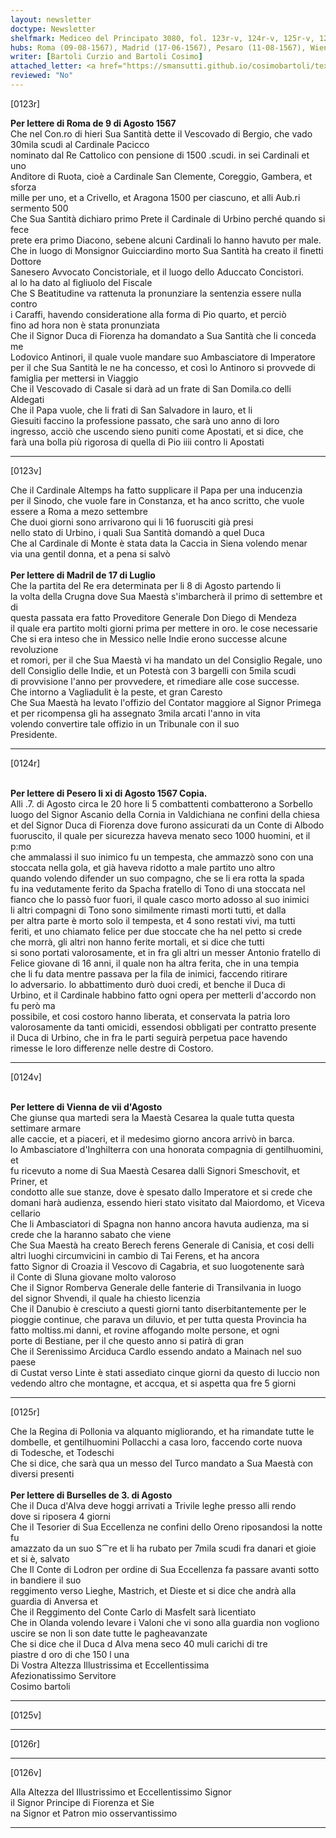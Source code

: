 ```yaml
---
layout: newsletter
doctype: Newsletter
shelfmark: Mediceo del Principato 3080, fol. 123r-v, 124r-v, 125r-v, 126r-v
hubs: Roma (09-08-1567), Madrid (17-06-1567), Pesaro (11-08-1567), Wien (07-08-1567), Bruxelles (03-08-1567)
writer: [Bartoli Curzio and Bartoli Cosimo]
attached_letter: <a href="https://smansutti.github.io/cosimobartoli/texts/2978_101/">2978_101</a>
reviewed: "No"
---
```


[0123r]  
  
  
<strong>Per lettere di Roma de 9 di Agosto 1567</strong>  
Che nel Con.ro di hieri Sua Santità dette il Vescovado di Bergio, che vado 30mila scudi al Cardinale Pacicco  
nominato dal Re Cattolico con pensione di 1500 .scudi. in sei Cardinali et uno  
Anditore di Ruota, cioè a Cardinale San Clemente, Coreggio, Gambera, et sforza  
mille per uno, et a Crivello, et Aragona 1500 per ciascuno, et alli Aub.ri  
sermento 500  
Che Sua Santità dichiaro primo Prete il Cardinale di Urbino perché quando si fece  
prete era primo Diacono, sebene alcuni Cardinali lo hanno havuto per male.  
Che in luogo di Monsignor Guicciardino morto Sua Santità ha creato il finetti Dottore  
Sanesero Avvocato Concistoriale, et il luogo dello Aduccato Concistori.  
al lo ha dato al figliuolo del Fiscale  
Che S Beatitudine va rattenuta la pronunziare la sentenzia essere nulla contro  
i Caraffi, havendo consideratione alla forma di Pio quarto, et perciò  
fino ad hora non è stata pronunziata  
Che il Signor Duca di Fiorenza ha domandato a Sua Santità che li conceda me  
Lodovico Antinori, il quale vuole mandare suo Ambasciatore di Imperatore  
per il che Sua Santità le ne ha concesso, et così lo Antinoro si provvede di  
famiglia per mettersi in Viaggio  
Che il Vescovado di Casale si darà ad un frate di San Domila.co delli Aldegati  
Che il Papa vuole, che li frati di San Salvadore in lauro, et li  
Giesuiti faccino la professione passato, che sarà uno anno di loro  
ingresso, acciò che uscendo sieno puniti come Apostati, et si dice, che  
farà una bolla più rigorosa di quella di Pio iiii contro li Apostati  
  
---  

[0123v]  
  
  
Che il Cardinale Altemps ha fatto supplicare il Papa per una inducenzia  
per il Sinodo, che vuole fare in Constanza, et ha anco scritto, che vuole  
essere a Roma a mezo settembre  
Che duoi giorni sono arrivarono qui li 16 fuorusciti già presi  
nello stato di Urbino, i quali Sua Santità domandò a quel Duca  
Che al Cardinale di Monte è stata data la Caccia in Siena volendo menar  
via una gentil donna, et a pena si salvò  
<br/><strong>Per lettere di Madril de 17 di Luglio</strong>  
Che la partita del Re era determinata per li 8 di Agosto partendo li  
la volta della Crugna dove Sua Maestà s'imbarcherà il primo di settembre et di  
questa passata era fatto Proveditore Generale Don Diego di Mendeza  
il quale era partito molti giorni prima per mettere in oro. le cose necessarie  
Che si era inteso che in Messico nelle Indie erono successe alcune revoluzione  
et romori, per il che Sua Maestà vi ha mandato un del Consiglio Regale, uno  
dell Consiglio delle Indie, et un Potestà con 3 bargelli con 5mila scudi  
di provvisione l'anno per provvedere, et rimediare alle cose successe.  
Che intorno a Vagliadulit è la peste, et gran Caresto  
Che Sua Maestà ha levato l'offizio del Contator maggiore al Signor Primega  
et per ricompensa gli ha assegnato 3mila arcati l'anno in vita  
volendo convertire tale offizio in un Tribunale con il suo  
Presidente.  
  
---  

[0124r]  
  
  
<br/><strong>Per lettere di Pesero li xi di Agosto 1567 Copia.</strong>  
Alli .7. di Agosto circa le 20 hore li 5 combattenti combatterono a Sorbello  
luogo del Signor Ascanio della Cornia in Valdichiana ne confini della chiesa  
et del Signor Duca di Fiorenza dove furono assicurati da un Conte di Albodo  
fuoruscito, il quale per sicurezza haveva menato seco 1000 huomini, et il p:mo  
che ammalassi il suo inimico fu un tempesta, che ammazzò sono con una  
stoccata nella gola, et già haveva ridotto a male partito uno altro  
quando volendo difender un suo compagno, che se li era rotta la spada  
fu ina vedutamente ferito da Spacha fratello di Tono di una stoccata nel  
fianco che lo passò fuor fuori, il quale casco morto adosso al suo inimici  
li altri compagni di Tono sono similmente rimasti morti tutti, et dalla  
per altra parte è morto solo il tempesta, et 4 sono restati vivi, ma tutti  
feriti, et uno chiamato felice per due stoccate che ha nel petto si crede  
che morrà, gli altri non hanno ferite mortali, et si dice che tutti  
si sono portati valorosamente, et in fra gli altri un messer Antonio fratello di  
Felice giovane di 16 anni, il quale non ha altra ferita, che in una tempia  
che li fu data mentre passava per la fila de inimici, faccendo ritirare  
lo adversario. lo abbattimento durò duoi credi, et benche il Duca di  
Urbino, et il Cardinale habbino fatto ogni opera per metterli d'accordo non fu però ma  
possibile, et cosi costoro hanno liberata, et conservata la patria loro  
valorosamente da tanti omicidi, essendosi obbligati per contratto presente  
il Duca di Urbino, che in fra le parti seguirà perpetua pace havendo  
rimesse le loro differenze nelle destre di Costoro.  
  
---  

[0124v]  
  
  
<br/><strong>Per lettere di Vienna de vii d'Agosto</strong>  
Che giunse qua martedi sera la Maestà Cesarea la quale tutta questa settimare armare  
alle caccie, et a piaceri, et il medesimo giorno ancora arrivò in barca.  
lo Ambasciatore d'Inghilterra con una honorata compagnia di gentilhuomini, et  
fu ricevuto a nome di Sua Maestà Cesarea dalli Signori Smeschovit, et Priner, et  
condotto alle sue stanze, dove è spesato dallo Imperatore et si crede che  
domani harà audienza, essendo hieri stato visitato dal Maiordomo, et Viceva  
cellario  
Che li Ambasciatori di Spagna non hanno ancora havuta audienza, ma si  
crede che la haranno sabato che viene  
Che Sua Maestà ha creato Berech ferens Generale di Canisia, et cosi delli  
altri luoghi circumvicini in cambio di Tai Ferens, et ha ancora  
fatto Signor di Croazia il Vescovo di Cagabria, et suo luogotenente sarà  
il Conte di Sluna giovane molto valoroso  
Che il Signor Romberva Generale delle fanterie di Transilvania in luogo  
del signor Shvendi, il quale ha chiesto licenzia  
Che il Danubio è cresciuto a questi giorni tanto diserbitantemente per le  
pioggie continue, che parava un diluvio, et per tutta questa Provincia ha  
fatto moltiss.mi danni, et rovine affogando molte persone, et ogni  
porte di Bestiane, per il che questo anno si patirà di gran  
Che il Serenissimo Arciduca Cardlo essendo andato a Mainach nel suo paese  
di Custat verso Linte è stati assediato cinque giorni da questo di luccio non  
vedendo altro che montagne, et accqua, et si aspetta qua fre 5 giorni  
  
---  

[0125r]  
  
  
Che la Regina di Pollonia va alquanto migliorando, et ha rimandate tutte le  
dombelle, et gentilhuomini Pollacchi a casa loro, faccendo corte nuova  
di Todesche, et Todeschi  
Che si dice, che sarà qua un messo del Turco mandato a Sua Maestà con diversi presenti  
<br/><strong>Per lettere di Burselles de 3. di Agosto</strong>  
Che il Duca d'Alva deve hoggi arrivati a Trivile leghe presso alli rendo  
dove si riposera 4 giorni  
Che il Tesorier di Sua Eccellenza ne confini dello Oreno riposandosi la notte fu  
amazzato da un suo S⁀re et li ha rubato per 7mila scudi fra danari et gioie et si è, salvato  
Che Il Conte di Lodron per ordine di Sua Eccellenza fa passare avanti sotto in bandiere il suo  
reggimento verso Lieghe, Mastrich, et Dieste et si dice che andrà alla  
guardia di Anversa et  
Che il Reggimento del Conte Carlo di Masfelt sarà licentiato  
Che in Olanda volendo levare i Valoni che vi sono alla guardia non vogliono  
uscire se non li son date tutte le pagheavanzate  
Che si dice che il Duca d Alva mena seco 40 muli carichi di tre  
piastre d oro di che 150 l una  
Di Vostra Altezza Illustrissima et Eccellentissima  
Afezionatissimo Servitore  
Cosimo bartoli  
  
---  

[0125v]  
  
  
  
---  

[0126r]  
  
  
  
---  

[0126v]  
  
  
Alla Altezza del Illustrissimo et Eccellentissimo Signor  
il Signor Principe di Fiorenza et Sie  
na Signor et Patron mio osservantissimo  
  
---  

